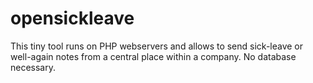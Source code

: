 # opensickleave
This tiny tool runs on PHP webservers and allows to send sick-leave or well-again notes from a central place within a company. No database necessary.
